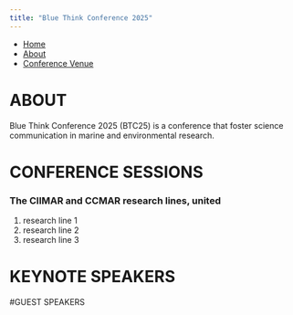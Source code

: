 ```yaml
---
title: "Blue Think Conference 2025"
---
```


<nav>
  <ul>
    <li><a href="index.md">Home</a></li>
    <li><a href="about.md">About</a></li>
    <li><a href="ConferenceVenue.md">Conference Venue</a></li>
  </ul>
</nav>

# ABOUT
Blue Think Conference 2025 (BTC25) is a conference that foster science communication in marine and environmental research.

# CONFERENCE SESSIONS
### The CIIMAR and CCMAR research lines, united
1. research line 1
2. research line 2
3. research line 3

# KEYNOTE SPEAKERS

#GUEST SPEAKERS



